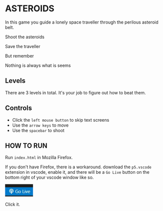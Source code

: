 # ASTEROIDS

In this game you guide a lonely space traveller through the perilous asteroid belt.

Shoot the asteroids

Save the traveller

But remember 

Nothing is always what is seems

## Levels
There are 3 levels in total. It's your job to figure out how to beat them.

## Controls
- Click the `left mouse button` to skip text screens
- Use the `arrow keys` to move
- Use the `spacebar` to shoot

## HOW TO RUN
Run ```index.html``` in Mozilla Firefox.

If you don't have Firefox, there is a workaround. 
download the ```p5.vscode``` extension in vscode, enable it, and there will be a ```Go Live``` button on the bottom right of your vscode window like so. 

![image info](Assets/images/go-live.jpg)

Click it. 
